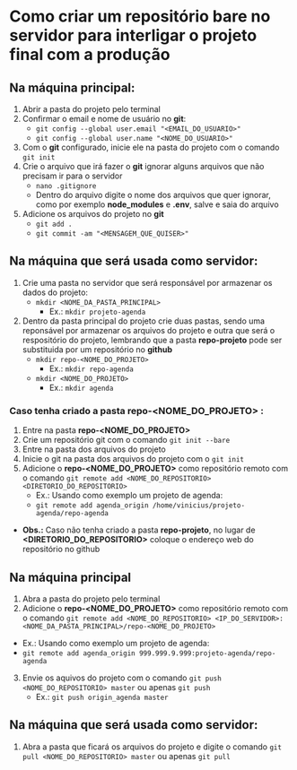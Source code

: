 # Como criar um repositório bare no servidor para interligar o projeto final com a produção
## Na máquina principal:
1. Abrir a pasta do projeto pelo terminal
2. Confirmar o email e nome de usuário no **git**:
    - `git config --global user.email "<EMAIL_DO_USUARIO>"`
    - `git config --global user.name "<NOME_DO_USUARIO>"`
3. Com o **git** configurado, inicie ele na pasta do projeto com o comando `git init`
4. Crie o arquivo que irá fazer o **git** ignorar alguns arquivos que não precisam ir para o servidor
    - `nano .gitignore`
    - Dentro do arquivo digite o nome dos arquivos que quer ignorar, como por exemplo **node_modules** e **.env**, salve e saia do arquivo
5. Adicione os arquivos do projeto no **git**
    - `git add .`
    - `git commit -am "<MENSAGEM_QUE_QUISER>"`
## Na máquina que será usada como servidor:
1. Crie uma pasta no servidor que será responsável por armazenar os dados do projeto:
    - `mkdir <NOME_DA_PASTA_PRINCIPAL>`
        - Ex.: `mkdir projeto-agenda`
2. Dentro da pasta principal do projeto crie duas pastas, sendo uma reponsável por armazenar os arquivos do projeto e outra que será o respositório do projeto, lembrando que a pasta **repo-projeto** pode ser substituida por um repositório no **github**
    - `mkdir repo-<NOME_DO_PROJETO>`
        - Ex.: `mkdir repo-agenda`
    - `mkdir <NOME_DO_PROJETO>`
        - Ex.: `mkdir agenda`
### Caso tenha criado a pasta **repo-<NOME_DO_PROJETO>** :
1. Entre na pasta **repo-<NOME_DO_PROJETO>**
2. Crie um repositório git com o comando `git init --bare`
3. Entre na pasta dos arquivos do projeto
4. Inicie o git na pasta dos arquivos do projeto com o `git init`
5. Adicione o **repo-<NOME_DO_PROJETO>** como repositório remoto com o comando `git remote add <NOME_DO_REPOSITORIO> <DIRETORIO_DO_REPOSITORIO>`
    - Ex.: Usando como exemplo um projeto de agenda:
    - `git remote add agenda_origin /home/vinicius/projeto-agenda/repo-agenda`
- **Obs.:** Caso não tenha criado a pasta **repo-projeto**, no lugar de **<DIRETORIO_DO_REPOSITORIO>** coloque o endereço web do repositório no github
## Na máquina principal
1. Abra a pasta do projeto pelo terminal
2. Adicione o **repo-<NOME_DO_PROJETO>** como repositório remoto com o comando `git remote add <NOME_DO_REPOSITORIO> <IP_DO_SERVIDOR>:<NOME_DA_PASTA_PRINCIPAL>/repo-<NOME_DO_PROJETO>`
 - Ex.: Usando como exemplo um projeto de agenda:
 - `git remote add agenda_origin 999.999.9.999:projeto-agenda/repo-agenda`
 3. Envie os aquivos do projeto com o comando `git push <NOME_DO_REPOSITORIO> master` ou apenas `git push`
    - Ex.: `git push origin_agenda master`
## Na máquina que será usada como servidor:
1. Abra a pasta que ficará os arquivos do projeto e digite o comando `git pull <NOME_DO_REPOSITORIO> master` ou apenas `git pull`